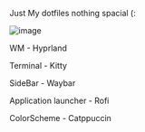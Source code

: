 Just My dotfiles nothing spacial (:

![image](https://github.com/user-attachments/assets/20b17d1f-fbd5-4248-87dc-3ab17256e054)

WM - Hyprland

Terminal - Kitty

SideBar - Waybar

Application launcher - Rofi

ColorScheme - Catppuccin
